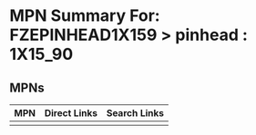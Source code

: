 



# MPN Summary For: FZEPINHEAD1X159 > pinhead : 1X15_90

## MPNs
  

|MPN|Direct Links|Search Links|
| :--- | :--- | :--- |
||||
